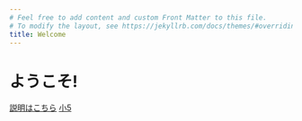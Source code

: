 ```yaml
---
# Feel free to add content and custom Front Matter to this file.
# To modify the layout, see https://jekyllrb.com/docs/themes/#overriding-theme-defaults
title: Welcome
---
```


<h1>ようこそ!</h1>

[説明はこちら](/about.md)
[小5](/S/5)